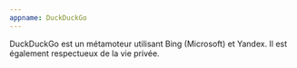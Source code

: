 ```yaml
---
appname: DuckDuckGo
---
```


DuckDuckGo est un métamoteur utilisant Bing (Microsoft) et Yandex. Il est également respectueux de la vie privée.
